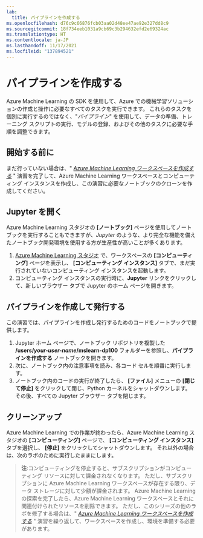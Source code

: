 ```yaml
---
lab:
  title: パイプラインを作成する
ms.openlocfilehash: d76c9c66876fcb03aa02d48ee47ae92e327dd8c9
ms.sourcegitcommit: 18f734eeb1031a9cb69c3b294632efd2e69324ac
ms.translationtype: HT
ms.contentlocale: ja-JP
ms.lasthandoff: 11/17/2021
ms.locfileid: "137894521"
---
```

# <a name="create-a-pipeline"></a>パイプラインを作成する

Azure Machine Learning の SDK を使用して、Azure での機械学習ソリューションの作成と操作に必要なすべてのタスクを実行できます。 これらのタスクを個別に実行するのではなく、"*パイプライン*" を使用して、データの準備、トレーニング スクリプトの実行、モデルの登録、およびその他のタスクに必要な手順を調整できます。

## <a name="before-you-start"></a>開始する前に

まだ行っていない場合は、" *[Azure Machine Learning ワークスペースを作成する](01-create-a-workspace.md)* " 演習を完了して、Azure Machine Learning ワークスペースとコンピューティング インスタンスを作成し、この演習に必要なノートブックのクローンを作成してください。

## <a name="open-jupyter"></a>Jupyter を開く

Azure Machine Learning スタジオの **[ノートブック]** ページを使用してノートブックを実行することもできますが、*Jupyter* のような、より完全な機能を備えたノートブック開発環境を使用する方が生産性が高いことが多くあります。

1. [Azure Machine Learning スタジオ](https://ml.azure.com) で、ワークスペースの **[コンピューティング]** ページを表示し、 **[コンピューティング インスタンス]** タブで、まだ実行されていないコンピューティング インスタンスを起動します。
2. コンピューティング インスタンスの実行時に、**Jupyter** リンクをクリックして、新しいブラウザー タブで Jupyter のホーム ページを開きます。

## <a name="create-and-publish-a-pipeline"></a>パイプラインを作成して発行する

この演習では、パイプラインを作成し発行するためのコードをノートブックで提供します。

1. Jupyter ホーム ページで、ノートブック リポジトリを複製した **/users/*your-user-name*/mslearn-dp100** フォルダーを参照し、**パイプラインを作成する** ノートブックを開きます。
2. 次に、ノートブック内の注意事項を読み、各コード セルを順番に実行します。
3. ノートブック内のコードの実行が終了したら、 **[ファイル]** メニューの **[閉じて停止]** をクリックして閉じ、Python カーネルをシャットダウンします。 その後、すべての Jupyter ブラウザー タブを閉じます。

## <a name="clean-up"></a>クリーンアップ

Azure Machine Learning での作業が終わったら、Azure Machine Learning スタジオの **[コンピューティング]** ページで、 **[コンピューティング インスタンス]** タブを選択し、 **[停止]** をクリックしてシャットダウンします。 それ以外の場合は、次のラボのために実行したままにします。

> **注**:コンピューティングを停止すると、サブスクリプションがコンピューティング リソースに対して課金されなくなります。 ただし、サブスクリプションに Azure Machine Learning ワークスペースが存在する限り、データ ストレージに対して少額が課金されます。 Azure Machine Learning の探索を完了したら、Azure Machine Learning ワークスペースとそれに関連付けられたリソースを削除できます。 ただし、このシリーズの他のラボを修了する場合は、" *[Azure Machine Learning ワークスペースを作成する](01-create-a-workspace.md)* " 演習を繰り返して、ワークスペースを作成し、環境を準備する必要があります。